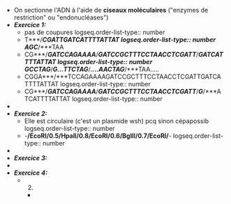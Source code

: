- On sectionne l'ADN à l'aide de **ciseaux moléculaires** ("enzymes de restriction" ou "endonucléases")
- ***Exercice 1:***
	- pas de coupures
	  logseq.order-list-type:: number
	- T***/***CGATTGATCATTTTATTAT
	  logseq.order-list-type:: number
	  AGC***/***TAA
	- CG***/***GATCCAGAAAA***/***GATCCGCTTTCCTAACCTCGATT***/***GATCATTTTATTAT
	  logseq.order-list-type:: number
	  GCCTAG***/***G...TTCTAG***/***....AACTAG***/***TAA.....
	- CGGA***/***TCCAGAAAAGATCCGCTTTCCTAACCTCGATTGATCATTTTATTAT
	  logseq.order-list-type:: number
	- CG***/***GATCCAGAAAA***/***GATCCGCTTTCCTAACCTCGATT***/***G***/***ATCATTTTATTAT
	  logseq.order-list-type:: number
-
- ***Exercice 2:***
	- Elle est circulaire (c'est un plasmide wsh) pcq sinon cépapossib
	  logseq.order-list-type:: number
	- -**/EcoRI/**0.5**/HpaII/**0.8**/EcoRI/**0.6**/BgIII/**0.7**/EcoRI/**-
	  logseq.order-list-type:: number
-
- ***Exercice 3:***
-
- ***Exercice 4:***
	- 2)
		-